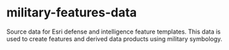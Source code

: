 military-features-data
======================

Source data for Esri defense and intelligence feature templates. This data is used to create features and derived data products using military symbology. 
